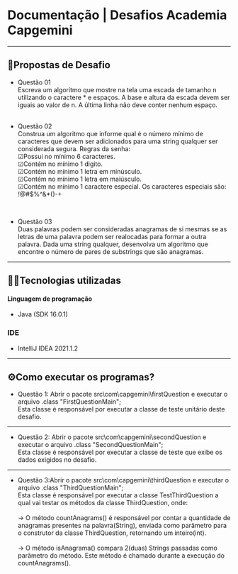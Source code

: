 # Documentação | Desafios Academia Capgemini
<hr>

## 📃Propostas de Desafio


- Questão 01 </br>
Escreva um algoritmo que mostre na tela uma escada de tamanho n utilizando o caractere * e espaços. A base e altura da escada devem ser iguais ao valor de n. A última linha não deve conter nenhum espaço.
</br></br>

- Questão 02 </br>
Construa um algoritmo que informe qual é o número mínimo de caracteres que devem ser adicionados para uma string qualquer ser considerada segura. Regras da senha:</br>
☑Possui no mínimo 6 caracteres.</br>
☑Contém no mínimo 1 digito.</br>
☑Contém no mínimo 1 letra em minúsculo.</br>
☑Contém no mínimo 1 letra em maiúsculo.</br>
☑Contém no mínimo 1 caractere especial. Os caracteres especiais são: !@#$%^&*()-+</br>
</br>

- Questão 03 </br>
Duas palavras podem ser consideradas anagramas de si mesmas se as letras de uma palavra podem ser realocadas para formar a outra palavra. Dada uma string qualquer, desenvolva um algoritmo que encontre o número de pares de substrings que são anagramas.

<hr>

## 👨‍💻Tecnologias utilizadas
#### Linguagem de programação
- Java (SDK 16.0.1)

### IDE
- IntelliJ IDEA 2021.1.2

<hr>

## ⚙Como executar os programas?

- Questão 1:
Abrir o pacote src\com\capgemini\firstQuestion e executar o arquivo .class "FirstQuestionMain";</br>
Esta classe é responsável por executar a classe de teste unitário deste desafio.

<hr>

- Questão 2:
Abrir o pacote src\com\capgemini\secondQuestion e executar o arquivo .class "SecondQuestionMain";</br>
Esta classe é responsável por executar a classe de teste que exibe os dados exigidos no desafio.

<hr>

- Questão 3:Abrir o pacote src\com\capgemini\thirdQuestion e executar o arquivo .class "ThirdQuestionMain";</br>
Esta classe é responsável por executar a classe TestThirdQuestion a qual vai testar os métodos da classe ThirdQuestion, onde:
</br></br>
-> O método countAnagrams() é responsável por contar a quantidade de anagramas presentes na palavra(String), enviada como parâmetro para o construtor da classe ThirdQuestion, retornando um inteiro(int).
</br></br>
-> O método isAnagrama() compara 2(duas) Strings passadas como parâmetro do método. Este método é chamado durante a execução do countAnagrams().

</br></br>


